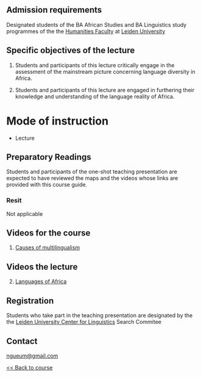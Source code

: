 ## **Admission requirements**

Designated students of the BA African Studies and BA Linguistics study programmes of the the [Humanities Faculty](https://www.universiteitleiden.nl/en/humanities) at [Leiden University](https://www.universiteitleiden.nl/en) 

## Specific objectives of the lecture

1. Students and participants of this lecture critically engage in the assessment of the mainstream picture concerning language diversity in Africa.

2. Students and participants of this lecture are engaged in furthering their knowledge and understanding of the language reality of Africa.


# **Mode of instruction**
- Lecture

## **Preparatory Readings**
Students and participants of the one-shot teaching presentation are expected to have reviewed the maps and the videos whose links are provided with this course guide.


### **Resit**
Not applicable



## Videos for the course

1. [Causes of multilingualism](https://vimeo.com/chouettefilms?embedded=true&source=video_title&owner=787351) 

## Videos the lecture

2. [Languages of Africa](https://youtu.be/1WhIiqHr0q0) 

## **Registration**
Students who take part in the teaching presentation are designated by the the [Leiden University Center for Linguistics](https://www.universiteitleiden.nl/en/humanities/leiden-university-centre-for-linguistics) Search Commitee

## **Contact**
ngueum@gmail.com 

[<< Back to course](https://github.com/Ngue-Um/syllabi/blob/main/course_linguistic-diversity-in-africa.md)